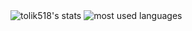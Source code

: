 <!--
**tolik518/tolik518** is a ✨ _special_ ✨ repository because its `README.md` (this file) appears on your GitHub profile.

Here are some ideas to get you started:

- 🔭 I’m currently working on ...
- 🌱 I’m currently learning ...
- 👯 I’m looking to collaborate on ...
- 🤔 I’m looking for help with ...
- 💬 Ask me about ...
- 📫 How to reach me: ...
- 😄 Pronouns: ...
- ⚡ Fun fact: ...
-->
<div>
  <img src="https://github-readme-stats.vercel.app/api?username=tolik518&show_icons=true&include_all_commits=true&count_private=true&theme=github_dark" alt="tolik518's stats" />
  <img src="https://github-readme-stats.vercel.app/api/top-langs/?username=tolik518&layout=compact&show_icons=true&theme=github_dark&hide=html,css" alt="most used languages"/>
</div>
